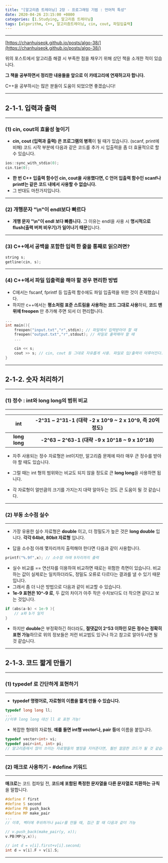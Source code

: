```yaml
---
title: "[알고리즘 트레이닝] 2장 - 프로그래밍 기법 : 언어적 특성"
date: 2020-04-26 23:15:00 +0800
categories: [1.Studying, 알고리즘 트레이닝]
tags: [algorithm, C++, 알고리즘트레이닝, cin, cout, 파일입출력]
---
```




------



[https://chanhuiseok.github.io/posts/algo-38/](https://chanhuiseok.github.io/posts/algo-38/)

위의 포스트에서 알고리즘 해결 시 부족한 점을 채우기 위해 샀던 책을 소개한 적이 있습니다.

**그 책을 공부하면서 정리한 내용들을 앞으로 이 카테고리에 연재하고자 합니다.**

C++을 공부하시는 많은 분들이 도움이 되었으면 좋겠습니다!

------



## **2-1-1. 입력과 출력**

------

### **(1) cin, cout의 효율성 높이기**

* **cin, cout (입력과 출력) 은 프로그램의 병목**이 될 때가 있습니다. (scanf, print에 비해) 코드 시작 부분에 다음과 같은 코드를 추가 시 입출력을 좀 더 효율적으로 할 수 있습니다.

```c++
ios::sync_with_stdio(0);
cin.tie(0);
```

* **한 번 C++ 입출력 함수인 cin, cout을 사용했다면, C 언어 입출력 함수인 scanf나 printf는 같은 코드 내에서 사용할 수 없습니다.**
* 그 반대도 마찬가지입니다.

------

### **(2) 개행문자 "\n"이 endl보다 빠르다**

* **개행 문자 "\n"이 endl 보다 빠릅니다.** 그 이유는 endl을 사용 시 **명시적으로 flush(출력 버퍼 비우기)가 일어나기 때문**입니다.

------

### **(3) C++에서 공백을 포함한 입력 한 줄을 통째로 읽으려면?**

```c++
string s;
getline(cin, s);
```

------

### **(4) C++에서 파일 입출력을 해야 할 경우 편리한 방법**

* C에서는 fscanf, fprintf 등 입출력 함수에도 파일 입출력을 위한 것이 존재했습니다.
* 하지만 c++에서는 **평소처럼 표준 스트림을 사용하는 코드 그대로 사용**하되, **코드 맨 위에 freopen** 만 추가해 주면 되서 더 편리합니다.

```c++
...
int main(){
	freopen("input.txt","r",stdin); // 파일에서 입력받아야 할 때
    freopen("output.txt","r",stdout); // 파일로 출력해야 할 때
	...
	
	cin << s;
	cout >> s; // cin, cout 등 그대로 자유롭게 사용. 파일로 입/출력이 이루어진다.
}
```

------

## **2-1-2. 숫자 처리하기**

------



### **(1) 정수 : int와 long long의 범위 비교**

------

|      int      | -2^31 ~ 2^31-1 (대략 -2 x 10^9 ~ 2 x 10^9, 즉 20억 정도) |
| :-----------: | :------------------------------------------------------: |
| **long long** |     **-2^63 ~ 2^63-1 (대략 -9 x 10^18 ~ 9 x 10^18)**     |

* 자주 사용되는 정수 자료형은 int이지만, 알고리즘 문제에 따라 매우 큰 정수를 받아야 할 때도 있습니다.
* 그럴 때는 int 형의 범위와는 비교도 되지 않을 정도로 큰 **long long**을 사용하면 됩니다.

* 각 자료형이 얼만큼의 크기를 가지는지 대략 알아두는 것도 큰 도움이 될 것 같습니다.

------

### **(2) 부동 소수점 실수**

------



* 가장 유용한 실수 자료형은 **double** 이고, 더 정밀도가 높은 것은 **long double** 입니다. **각각 64bit, 80bit 자료형** 입니다.

* 답을 소수점 아래 몇자리까지 출력해야 한다면 다음과 같이 사용합니다.

```c++
printf("%.9f",x); // 소수점 아래 9자리까지 출력
```

* 실수 비교를 == 연산자를 이용하여 비교하면 때로는 위험한 측면이 있습니다. 비교하는 값이 실제로는 일치하더라도, 정밀도 오류로 다르다는 결과를 낼 수 있기 때문입니다. 
* 그래서 좀 더 나은 방법으로 다음과 같이 비교할 수 있습니다.
* **1e-9 표현은 10^-9 로**, 두 값의 차이가 아주 작은 수치보다도 더 작으면 같다고 보는 것입니다.

```c++
if (abs(a-b) < 1e-9 ){
	// a와 b가 일치
}
```

* 하지만 **double**은 부정확하긴 하더라도, **절댓값이 2^53 이하인 모든 정수는 정확히 표현 가능**하므로 위의 정보들은 저런 비교법도 있구나 하고 참고로 알아두시면 될 것 같습니다.

------

## **2-1-3. 코드 짧게 만들기**

------



### (1) typedef 로 간단하게 표현하기

------

* **typedef 명령어로, 자료형의 이름을 짧게 만들 수 있습니다.**

```c++
typedef long long ll;
...
//이후 long long 대신 ll 로 표현 가능!
```

* 복잡한 형태의 자료형, **예를 들면 int형 vector나, pair 등**에 이름을 붙입니다.

```c++
typedef vector<int> vi;
typedef pair<int, int> pi;
// 알고리즘에서 많이 쓰이는 자료형들의 별칭을 지어준다면, 훨씬 깔끔한 코드가 될 것 같습니다.
```

------

### **(2) 매크로 사용하기 - #define 키워드**

------

**매크로**는 코드 컴파일 전, **코드에 포함된 특정한 문자열을 다른 문자열로 치환하는 규칙**을 말합니다.

```c++
#define F first
#define S second
#define PB push_back
#define MP make_pair
...
// 이후, 벡터에 푸쉬하거나 pair를 만들 때, 접근 할 때 다음과 같이 가능
    
// v.push_back(make_pair(y, x));
v.PB(MP(y,x));

// int d = v[i].first+v[i].second;
int d = v[i].F + v[i].S;
```

------

